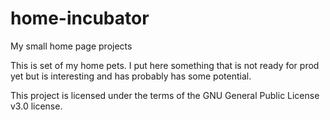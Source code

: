 # home-incubator
My small home page projects

This is set of my home pets. I put here something that is not ready for prod yet but is interesting and has probably has some potential.

This project is licensed under the terms of the GNU General Public License v3.0 license.

